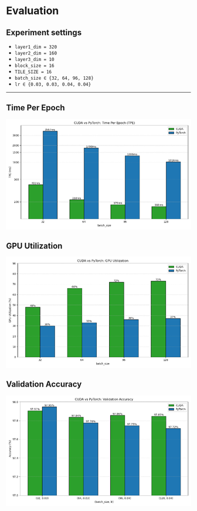 # Evaluation

## Experiment settings
  - `layer1_dim = 320`
  - `layer2_dim = 160`
  - `layer3_dim = 10`
  - `block_size = 16`
  - `TILE_SIZE = 16`
  - `batch_size ∈ {32, 64, 96, 128}`
  - `lr ∈ {0.03, 0.03, 0.04, 0.04}`
---

## Time Per Epoch
<img src=../images/tpe.png width="600px">

## GPU Utilization
<img src=../images/gpu_util.png width="600px">

## Validation Accuracy
<img src=../images/acc.png width="600px">